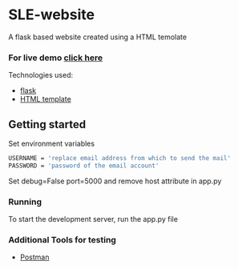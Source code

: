 # SLE-website
A flask based website created using a HTML temolate

### For live demo [click here](https://sri-lakshmi-enterprices.herokuapp.com/)

 Technologies used:
 * [flask](https://flask.palletsprojects.com/en/2.0.x/)
 * [HTML template](https://html.design/)

 ## Getting started


 Set environment variables
 ```bash
 USERNAME = 'replace email address from which to send the mail'
 PASSWORD = 'password of the email account'
 ```
 Set debug=False port=5000 and remove host attribute in app.py
 
 ### Running

 To start the development server, run the app.py file


 ### Additional Tools for testing
 * [Postman](https://www.postman.com)
